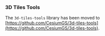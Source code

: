 
### 3D Tiles Tools

The `3d-tiles-tools` library has been moved to [https://github.com/CesiumGS/3d-tiles-tools](https://github.com/CesiumGS/3d-tiles-tools).
